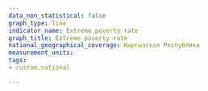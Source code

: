 ```yaml
---
data_non_statistical: false
graph_type: line
indicator_name: Extreme poverty rate
graph_title: Extreme poverty rate
national_geographical_coverage: Кыргызская Республика
measurement_units:
tags:
- custom.national

---
```

